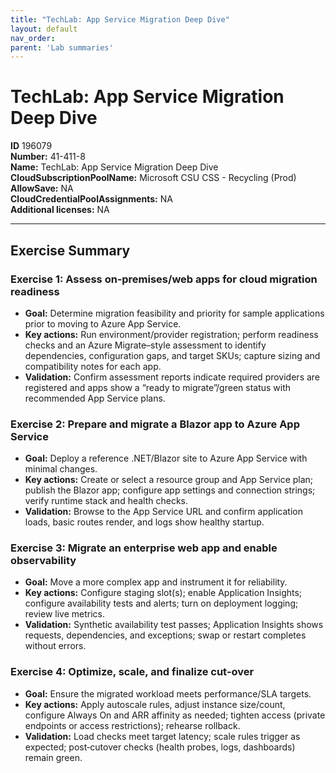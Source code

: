 ```yaml
---
title: "TechLab: App Service Migration Deep Dive"
layout: default
nav_order:
parent: 'Lab summaries'
---
```


# TechLab: App Service Migration Deep Dive

**ID** 196079  
**Number:** 41-411-8  
**Name:** TechLab: App Service Migration Deep Dive
**CloudSubscriptionPoolName:** Microsoft CSU CSS - Recycling (Prod)  
**AllowSave:** NA  
**CloudCredentialPoolAssignments:** NA  
**Additional licenses:** NA  

---

## Exercise Summary
### Exercise 1: Assess on‑premises/web apps for cloud migration readiness
- **Goal:** Determine migration feasibility and priority for sample applications prior to moving to Azure App Service.
- **Key actions:** Run environment/provider registration; perform readiness checks and an Azure Migrate–style assessment to identify dependencies, configuration gaps, and target SKUs; capture sizing and compatibility notes for each app.
- **Validation:** Confirm assessment reports indicate required providers are registered and apps show a “ready to migrate”/green status with recommended App Service plans.

### Exercise 2: Prepare and migrate a Blazor app to Azure App Service
- **Goal:** Deploy a reference .NET/Blazor site to Azure App Service with minimal changes.
- **Key actions:** Create or select a resource group and App Service plan; publish the Blazor app; configure app settings and connection strings; verify runtime stack and health checks.
- **Validation:** Browse to the App Service URL and confirm application loads, basic routes render, and logs show healthy startup.

### Exercise 3: Migrate an enterprise web app and enable observability
- **Goal:** Move a more complex app and instrument it for reliability.
- **Key actions:** Configure staging slot(s); enable Application Insights; configure availability tests and alerts; turn on deployment logging; review live metrics.
- **Validation:** Synthetic availability test passes; Application Insights shows requests, dependencies, and exceptions; swap or restart completes without errors.

### Exercise 4: Optimize, scale, and finalize cut‑over
- **Goal:** Ensure the migrated workload meets performance/SLA targets.
- **Key actions:** Apply autoscale rules, adjust instance size/count, configure Always On and ARR affinity as needed; tighten access (private endpoints or access restrictions); rehearse rollback.
- **Validation:** Load checks meet target latency; scale rules trigger as expected; post‑cutover checks (health probes, logs, dashboards) remain green.
